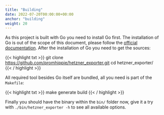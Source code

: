 ```yaml
---
title: "Building"
date: 2022-07-20T00:00:00+00:00
anchor: "building"
weight: 20
---
```


As this project is built with Go you need to install Go first. The installation
of Go is out of the scope of this document, please follow the
[official documentation][golang]. After the installation of Go you need to get
the sources:

{{< highlight txt >}}
git clone https://github.com/promhippie/hetzner_exporter.git
cd hetzner_exporter/
{{< / highlight >}}

All required tool besides Go itself are bundled, all you need is part of the
`Makefile`:

{{< highlight txt >}}
make generate build
{{< / highlight >}}

Finally you should have the binary within the `bin/` folder now, give it a try
with `./bin/hetzner_exporter -h` to see all available options.

[golang]: https://golang.org/doc/install
